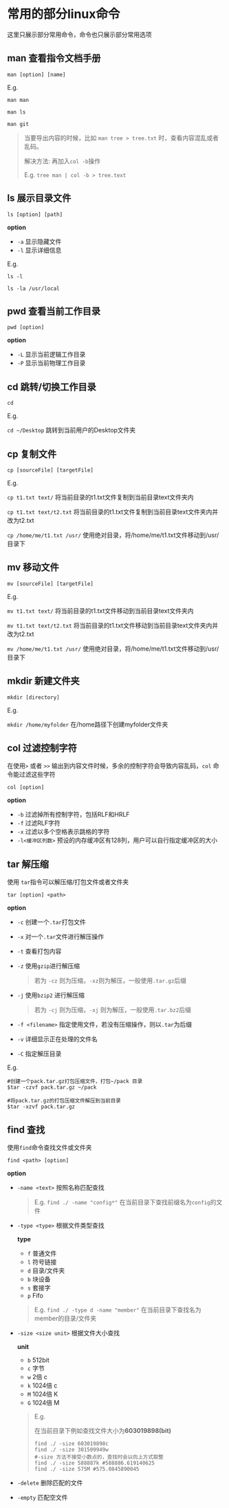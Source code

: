 # 常用的部分linux命令

这里只展示部分常用命令，命令也只展示部分常用选项



## man 查看指令文档手册

`man [option] [name]`

E.g.

`man man`

`man ls`

`man git`

> 当要导出内容的时候，比如 `man tree > tree.txt` 时，查看内容混乱或者乱码。
>
> 解决方法: 再加入`col -b`操作
>
> E.g.  `tree man | col -b > tree.text`





## ls 展示目录文件

`ls [option] [path]`

**option**

+ `-a` 显示隐藏文件
+ `-l` 显示详细信息

E.g.

`ls -l`

`ls -la /usr/local`



## pwd 查看当前工作目录

`pwd [option]`

**option**

+ `-L` 显示当前逻辑工作目录
+ `-P` 显示当前物理工作目录



## cd 跳转/切换工作目录

`cd`

E.g.

`cd ~/Desktop`  跳转到当前用户的Desktop文件夹



## cp 复制文件

`cp [sourceFile] [targetFile]`

E.g.

`cp t1.txt text/` 将当前目录的t1.txt文件复制到当前目录text文件夹内

`cp t1.txt text/t2.txt` 将当前目录的t1.txt文件复制到当前目录text文件夹内并改为t2.txt

`cp /home/me/t1.txt /usr/` 使用绝对目录，将/home/me/t1.txt文件移动到/usr/目录下



## mv 移动文件

`mv [sourceFile] [targetFile]`

E.g.

`mv t1.txt text/` 将当前目录的t1.txt文件移动到当前目录text文件夹内

`mv t1.txt text/t2.txt` 将当前目录的t1.txt文件移动到当前目录text文件夹内并改为t2.txt

`mv /home/me/t1.txt /usr/` 使用绝对目录，将/home/me/t1.txt文件移动到/usr/目录下



## mkdir 新建文件夹

`mkdir [directory]`

E.g.

`mkdir /home/myfolder` 在/home路径下创建myfolder文件夹



## col 过滤控制字符

在使用`>` 或者 `>>` 输出到内容文件时候，多余的控制字符会导致内容乱码，`col` 命令能过滤这些字符

`col [option]`

**option**

+ `-b` 过滤掉所有控制字符，包括RLF和HRLF
+ `-f` 过滤RLF字符
+ `-x` 过滤以多个空格表示跳格的字符
+ `-l<缓冲区列数>` 预设的内存缓冲区有128列，用户可以自行指定缓冲区的大小



## tar 解压缩

使用 `tar`指令可以解压缩/打包文件或者文件夹

`tar [option] <path>`

**option**

+ `-c` 创建一个`.tar`打包文件

+ `-x` 对一个`.tar`文件进行解压操作

+ `-t` 查看打包内容

+ `-z` 使用`gzip`进行解压缩

  > 若为 `-cz` 则为压缩，`-xz`则为解压，一般使用`.tar.gz`后缀

+ `-j` 使用`bzip2` 进行解压缩

  > 若为 `-cj` 则为压缩，`-xj` 则为解压，一般使用`.tar.bz2`后缀

+  `-f <filename>` 指定使用文件，若没有压缩操作，则以`.tar`为后缀

+ `-v` 详细显示正在处理的文件名

+ `-C` 指定解压目录

E.g.

```shell
#创建一个pack.tar.gz打包压缩文件，打包~/pack 目录
$tar -czvf pack.tar.gz ~/pack

#将pack.tar.gz的打包压缩文件解压到当前目录
$tar -xzvf pack.tar.gz
```



## find 查找

使用`find`命令查找文件或文件夹

`find <path> [option]`

**option**

+ `-name <text>` 按照名称匹配查找

  > E.g. `find ./ -name "config*"` 在当前目录下查找前缀名为`config`的文件

+ `-type <type>` 根据文件类型查找

  **type**

  + `f` 普通文件
  + `l` 符号链接
  + `d` 目录/文件夹
  + `b` 块设备
  + `s` 套接字
  + `p` Fifo

  > E.g. `find ./ -type d -name "member"` 在当前目录下查找名为member的目录/文件夹

+ `-size <size unit>` 根据文件大小查找

  **unit**

  + `b` 512bit
  + `c` 字节
  + `w` 2倍 c
  + `k` 1024倍 c
  + `M` 1024倍 K
  + `G` 1024倍 M

  > E.g.
  >
  > 在当前目录下例如查找文件大小为**603019898(bit)**
  >
  > ```shell
  > find ./ -size 603019898c
  > find ./ -size 301509949w
  > #-size 方法不接受小数点的，查找时会以向上方式取整
  > find ./ -size 588887k #588886.619140625
  > find ./ -size 575M #575.0845890045
  > ```

+ `-delete` 删除匹配的文件

+ `-empty` 匹配空文件